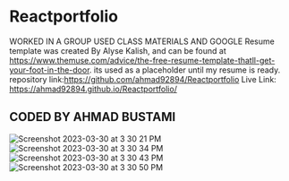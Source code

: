 # Reactportfolio #
WORKED IN A GROUP
USED CLASS MATERIALS AND GOOGLE
Resume template was created By Alyse Kalish, and can be found at https://www.themuse.com/advice/the-free-resume-template-thatll-get-your-foot-in-the-door. its used as a placeholder until my resume is ready.
repository link:https://github.com/ahmad92894/Reactportfolio
Live Link: https://ahmad92894.github.io/Reactportfolio/
## CODED BY AHMAD BUSTAMI ##
![Screenshot 2023-03-30 at 3 30 21 PM](https://user-images.githubusercontent.com/122761770/228957907-74827e63-674c-4dfe-a32c-fb0db87768ff.png)
![Screenshot 2023-03-30 at 3 30 34 PM](https://user-images.githubusercontent.com/122761770/228957951-84da49de-1085-4a24-bb04-2f8b8a5b3f9e.png)
![Screenshot 2023-03-30 at 3 30 43 PM](https://user-images.githubusercontent.com/122761770/228957961-7aaa2474-bfca-4436-a1cd-fa55e8ed489a.png)
![Screenshot 2023-03-30 at 3 30 50 PM](https://user-images.githubusercontent.com/122761770/228957974-4639b76a-7dc4-4c30-b612-dd6f450d4b8d.png)
